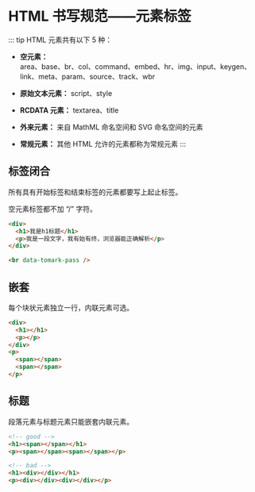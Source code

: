 # HTML 书写规范——元素标签

::: tip HTML 元素共有以下 5 种：

- **空元素：**  
   area、base、br、col、command、embed、hr、img、input、keygen、link、meta、param、source、track、wbr

- **原始文本元素：**
  script、style

- **RCDATA 元素：**
  textarea、title

- **外来元素：**
  来自 MathML 命名空间和 SVG 命名空间的元素

- **常规元素：**
  其他 HTML 允许的元素都称为常规元素
  :::

## 标签闭合

所有具有开始标签和结束标签的元素都要写上起止标签。

空元素标签都不加 “/” 字符。

```html
<div>
  <h1>我是h1标题</h1>
  <p>我是一段文字，我有始有终，浏览器能正确解析</p>
</div>

<br data-tomark-pass />
```

## 嵌套

每个块状元素独立一行，内联元素可选。

```html
<div>
  <h1></h1>
  <p></p>
</div>
<p>
  <span></span>
  <span></span>
</p>
```

## 标题

段落元素与标题元素只能嵌套内联元素。

```html
<!-- good -->
<h1><span></span></h1>
<p><span></span><span></span></p>

<!-- bad -->
<h1><div></div></h1>
<p><div></div><div></div></p>
```
